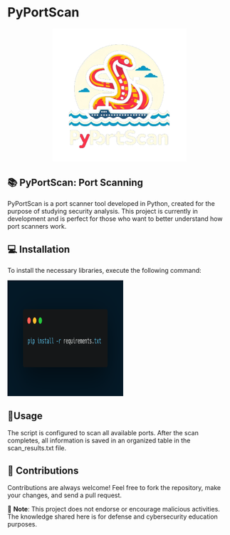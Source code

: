 # PyPortScan
<p align="center">
  <img src="src/logo.png" alt="PyPortScan Logo" width="300" height="300">
</p>

## 📚 PyPortScan: Port Scanning
PyPortScan is a port scanner tool developed in Python, created for the purpose of studying security analysis.
This project is currently in development and is perfect for those who want to better understand how port scanners work.

## 💻 Installation
To install the necessary libraries, execute the following command:

<p align="left">
  <img src="src/carbon.png" alt="Installation" width="260" height="260">
</p>

## 🚩Usage
The script is configured to scan all available ports. After the scan completes, all information is saved in an organized table in the scan_results.txt file.

## 💬 Contributions
Contributions are always welcome! Feel free to fork the repository, make your changes, and send a pull request.


🚨 **Note**: This project does not endorse or encourage malicious activities. The knowledge shared here is for defense and cybersecurity education purposes.
